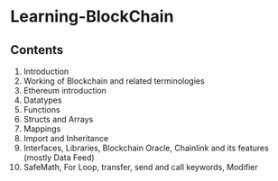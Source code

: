 # Learning-BlockChain

## Contents
1. Introduction
2. Working of Blockchain and related terminologies
3. Ethereum introduction
4. Datatypes
5. Functions
6. Structs and Arrays
7. Mappings
8. Import and Inheritance
9. Interfaces, Libraries, Blockchain Oracle, Chainlink and its features (mostly Data Feed)
10. SafeMath, For Loop, transfer, send and call keywords, Modifier
